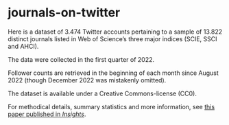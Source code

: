 # journals-on-twitter

Here is a dataset of 3.474 Twitter accounts pertaining to a sample of 13.822 distinct journals listed in Web of Science’s three major indices (SCIE, SSCI and AHCI).

The data were collected in the first quarter of 2022.

Follower counts are retrieved in the beginning of each month since August 2022 (though December 2022 was mistakenly omitted).

The dataset is available under a Creative Commons-license (CC0).

For methodical details, summary statistics and more information, see [this paper published in *Insights*](http://doi.org/10.1629/uksg.593).
